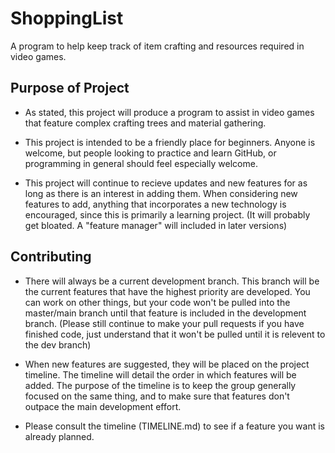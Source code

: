 # ShoppingList
A program to help keep track of item crafting and resources required in video games. 


## Purpose of Project
* As stated, this project will produce a program to assist in video games that feature
  complex crafting trees and material gathering.

* This project is intended to be a friendly place for beginners. Anyone is welcome, but 
  people looking to practice and learn GitHub, or programming in general should feel
  especially welcome.
  
* This project will continue to recieve updates and new features for as long as there
  is an interest in adding them. When considering new features to add, anything that
  incorporates a new technology is encouraged, since this is primarily a learning project.
  (It will probably get bloated. A "feature manager" will included in later versions)
  
## Contributing
* There will always be a current development branch. This branch will be the current features
  that have the highest priority are developed. You can work on other things, but your code won't be
  pulled into the master/main branch until that feature is included in the development branch.
  (Please still continue to make your pull requests if you have finished code, just understand
  that it won't be pulled until it is relevent to the dev branch) 

* When new features are suggested, they will be placed on the project timeline. The timeline
  will detail the order in which features will be added. The purpose of the timeline is 
  to keep the group generally focused on the same thing, and to make sure that features
  don't outpace the main development effort.
  
* Please consult the timeline (TIMELINE.md) to see if a feature you want is already planned. 

